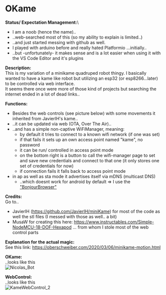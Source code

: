 # OKame

**Status/ Expectation Management:**\
 - I am a noob (hence the name)..
 - ..web-searched most of this (so my ability to explain is limited..)
 - ..and just started messing with github as well.
 - I played with arduino before and really hated Platformio ...initially..
 - ..but -unfortunately- it makes sense and is a lot easier when using it with the VS Code Editor and it's plugins
   

**Description:**\
This is my variation of a minikame quadruped robot thingy.
I basically wanted to have a kame like robot but utilizing an esp32 (or esp8266...later) to be controlled via web interface.\
It seems there once were more of those kind of projects but searching the internet ended in a lot of dead links..

**Functions:**
 - Besides the web controls (see picture below) with some movements it inherited from JavierIH's kame..
 - ..it can be updated via web (OTA, Over The Air)..
 - ..and has a simple non-captive WiFiManager, meaning:
   + by default it tries to connect to a known wifi network (if one was set)
   + if that fails it sets up an own access point named "kame", no password
   + it can be run/ controlled in access point mode
   + on the bottom right is a button to call the wifi-manager page to set and save new credentials and connect to that one (it only stores one set of credentials for now)
   + if connection fails it falls back to access point mode
- in ap as well as sta mode it advertises itself via mDNS (multicast DNS)
  + ..which doesnt work for android by default => I use the ["BonjourBrowser"](https://play.google.com/store/apps/details?id=de.wellenvogel.bonjourbrowser)

**Credits:**\
Go to.. 
 - JavierIH (https://github.com/JavierIH/miniKame) for most of the code as well the stl files (I messed with those as well.. a bit)
 - MusaW for creating this here: https://www.instructables.com/Simple-NodeMCU-18-DOF-Hexapod ... from whom I stole most of the web control parts


**Explanation for the actual magic:**\
See this link: https://oberschweiber.com/2020/03/06/minikame-motion.html



**OKame:**\
..looks like this\
![Nicolas_Bot](https://github.com/n00B17/OKame/assets/46864870/b2c25fa0-bac4-4f04-9b8c-c9d57355643a)




**WebControl:**\
..looks like this\
![KameWebControl_2](https://github.com/n00B17/OKame/assets/46864870/5293d561-6968-4506-a97c-cfb61d3332c4)
